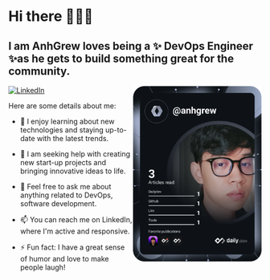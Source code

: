# Hi there 👋👋👋

## I am **AnhGrew** loves being a ✨ DevOps Engineer ✨as he gets to build something great for the community.


<div align="left">

  <a href="https://www.linkedin.com/in/anhgrew/">
    <img
      src="https://img.shields.io/static/v1?logo=linkedin&style=flat-square&color=0072b1&label=LinkedIn&message=%E2%98%86"
      alt="LinkedIn"
    />
  </a>


  <a href="https://api.daily.dev/get?r=omBratteng" target="_blank">
    <img
      width="256"
      align="right"
      src="https://raw.githubusercontent.com/Anhgrew/AnhGrew/master/devcard.svg"
    />
  </a>
</div>



Here are some details about me:

- 🌱 I enjoy learning about new technologies and staying up-to-date with the latest trends.


- 🤔 I am seeking help with creating new start-up projects and bringing innovative ideas to life.


- 💬 Feel free to ask me about anything related to DevOps, software development.


- 📫 You can reach me on LinkedIn, where I'm active and responsive.


- ⚡ Fun fact: I have a great sense of humor and love to make people laugh!

